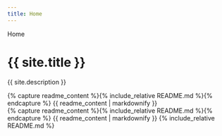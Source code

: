 ```yaml
---
title: Home
---
```


<link rel="stylesheet" href="style.css">
<script src="toc.js" defer></script>

<nav id="toc">
  <ul>
    <li><a href="index.html">Home</a></li>
  </ul>
</nav>

<main>
<h1>{{ site.title }}</h1>
<p>{{ site.description }}</p>
<section id="readme">
{% capture readme_content %}{% include_relative README.md %}{% endcapture %}
{{ readme_content | markdownify }}
</section>
{% capture readme_content %}{% include_relative README.md %}{% endcapture %}
{{ readme_content | markdownify }}
{% include_relative README.md %}
</main>

